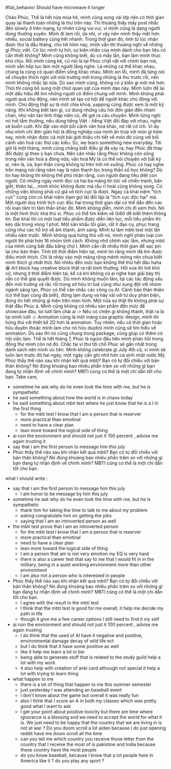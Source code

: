 #fail_behavior 
Should have microwave it longer


Chào Phúc, Thế là hết nửa mùa hè, mình cũng xong vài lớp nên có thời gian quay lại thanh toán những lá thư trên này. Thi thoảng thấy mấy post nhắc đến slowly ở trên mạng, tự nhiên cũng vui vui, vì mình cũng là dạng người dùng thường xuyên. Mình đi làm rồi, ừa nhỉ, vì vậy nên mình thấy mệt hơn nhiều, social battery cũng hết nhanh. Trong thời gian đó, tính từ lúc nhận được thư là đầu tháng, cho tới hôm nay, mình vẫn thi thoảng nghĩ về những gì Phúc viết. Có lúc mình tự hỏi, sự kiên nhẫn của mình dành cho bạn liệu có cần thiết không? Mình cũng không biết, dù có mấy lần, bạn làm mình thực khó chịu. Rồi mình cũng kệ, cứ nói là tại Phúc chật vật với chính bạn mà, mình vẫn tiếp tục làm một người lắng nghe. Là những cá thể khác nhau, chúng ta cũng có quan điểm sống khác nhau. Mình xin lỗi, mình đã từng nói về chuyện thích nghi với môi trường mới trong những lá thư trước rồi, nên mình không nhắc lại nữa. Dù sao mình cũng, không có ý kiến gì mới mẻ hơn. Thôi thì cũng bổ sung một chút quan sát của mình dạo này. Mình luôn để lại một dấu hiệu để tìm những người có điểm chung với mình. Mình không phải người quá chủ động, nên mình sẽ tạo cơ hội để người khác chủ động với mình. Chủ động thật sự là một chìa khoá, yapping cũng được xem là một kỹ năng. Khi không biết làm gì, cứ dùng những câu hỏi đơn giản đến nhàm chán, như văn tán tỉnh thập niên cũ, để gợi ra câu chuyện. Mình từng nghĩ nó hơi tầm thường, nếu dùng tiếng Việt - tiếng Việt đối đáp với nhau, nghe sẽ buồn cười. Khi đặt vào một bối cảnh văn hoá khác, nó rất có ích. Ví dụ như mình chỉ đơn giản hỏi là đồng nghiệp của mình ăn trưa với món gì hôm nay, mình nhận được cả một bài giới thiệu chi tiết về món đó cùng với bối cảnh văn hoá các thứ các kiểu. So, we learn something new everyday. Tới giờ là một tháng, mình cũng chẳng biết điều gì đã xảy ra, hay Phúc đã thay đổi được gì theo ý bạn chưa. Nên cân nhắc rằng Phúc không còn sống trong nền văn hoá á đông nữa, văn hoá Mỹ là có thể nói chuyện với bất kỳ ai, nên là, ừa, bạn thân cũng không tự trên trời rơi xuống. Phúc có hay nghe trên mạng nói rằng năm nay là năm thanh lọc trong thần số học không? Dù tin hay không thì không thể phủ nhận rằng, con người đang tiêu diệt con người. Có những ngày mình đọc cả hai ba mảng tin tức về chiến tranh, bắn giết, thiên tai,...mình khóc không được mà rầu rĩ hoài cũng không xong. Có những việc không phải cứ giả vờ tích cực là được. Ngay cả khái niệm "tích cực" cũng còn có khái niệm (tạm gọi là) đối lập là "tích cực độc hại" mà. Một người duy trình tích cực độc hại trong thời gian dài có thể dẫn đến các rối loạn tâm trí tâm thần khác đó. Mình không diễn, mình chỉ đi xem thôi. Nó là một hình thức khá thú vị. Phúc có thể tìm kiếm về Gi60 để biết thêm thông tin. Đại khái thì có một loạt tiểu phẩm được diễn liên tục, mỗi tiểu phẩm thì kéo dài trong vòng 1 phút. Một sân khấu tối giản, rất ít đạo cụ, phục trang cũng như các hỗ trợ về âm thanh, ánh sáng. Mình tự làm mbti test một lần nhiều năm trước. Mình không quá hứng thú với nó, mình nghĩ phân loại con người thì phải hơn 16 nhóm tính cách. Không nhớ chính xác lắm, nhưng mbti của mình cũng bắt đầu bằng chứ I. Mình cần rất nhiều thời gian để sạc pin lại cho bản thân. Tính tới thời điểm hiện tại, mình tin rằng mình đã tìm được điều mình thích. Chỉ là nhảy vào một mảng rộng mênh mông nên chưa biết mình thích gì nhất thôi. Nó nhiều đến mức bạn không thể thử hết đâu haha 😁 Art block hay creative block thật ra rất bình thường. Hồi xưa thì hơi khó xử, nhưng ở thời điểm hiện tại, kể cả khi không có ai nghe bạn giải bày thì vẫn có thể giải quyết được. Dù mình không muốn lắm, tại các tác động xấu đến môi trường và rắc rối trong sở hữu trí tuệ cũng như xung đột với nhóm ngành sáng tạo, Phúc có thể cân nhắc các công cụ AI. Cảnh báo thân thiện (có thể bạn cũng đã biết), đừng lạm dụng và hãy xài với tư duy phản biện, đừng tin hết những gì hiện trên màn hình. Một nửa sự thật thì không phải sự thật đâu Phúc à. Mình cũng không có nhiều sản phẩm đến mức để showcase đâu, toi lười lắm chài ai :> Nếu có chiện gì không thành, thật ra là tại mình lười ☺️ Animation cũng là một mảng của graphic design, mình thì hứng thú với thiết kế 2D hơn là animation. Tuy nhiên, nếu có thời gian hoặc hữu duyên (hoặc mình làm cho nó hữu duyên) mình cũng sẽ tìm hiểu về animation. Dù sao thì nó cũng chung trong package, cũng giúp có thêm cơ hội việc làm. Thế là hết tháng 7, Phúc là ngừoi đầu tiên mình phản hồi trong đống thư mình còn nợ đó. Chắc tại vì thư tới chỗ Phúc sẽ gần nhất trong danh sách nên mình ưu tiên. Mình không celebrate gì July 4th cả, vì mình sẽ luôn làm trước đó hai ngày, một ngày cần ghi nhớ hơn cả sinh nhật nước Mỹ. Phúc thấy thế nào sau khi nhận kết quả mbti? Bạn có tự đối chiếu với bản thân không? Nó đúng khoảng bao nhiêu phần trăm so với những gì bạn đang tự nhận định về chính mình? MBTI cũng có thể là một chỉ dẫn tốt cho bạn. Take care, 



 - sometime he ask why do  he even took the time with me,  but he is sympathetic 
 - he said something about  how the world is in chaos today 
 - he said something  about mbit test where he just know that he is a I in the first thing 
	 - for the mbti test  I know that I am a person that is reserver 
	 - more  practical than emotinal 
	 - need to have  a clear plan 
	 - lean more toward the logical side of thing 
- ai ruin the environment and should not just it 100 percent , advise me again trusting it 
- say that i am the first person to message him this july 
- Phúc thấy thế nào sau khi nhận kết quả mbti? Bạn có tự đối chiếu với bản thân không? Nó đúng khoảng bao nhiêu phần trăm so với những gì bạn đang tự nhận định về chính mình? MBTI cũng có thể là một chỉ dẫn tốt cho bạn. 


what I should write : 
- say that i am the first person to message him this july  
	- I am honor to be message by him this july 
 - sometime he ask why do  he even took the time with me,  but he is sympathetic  
	 - thank him for taking the time to talk to me about my problem 
	 - asking congratulate him on getting the jobs 
	 - saying that I am an introverted person as well 
- the mbti test prove that I am an introverted person 
	 - for the mbti test  I know that I am a person that is reserver 
	 - more  practical than emotinal 
	 - need to have  a clear plan 
	 - lean more toward the logical side of thing  
	- I am a person that am is not very emotion my EQ is very hard 
	- there is also a career test that say to me that I would fit in in the military, being in a quiet working environment more than other environment 
	- I am also not a person who is interested in people   
- Phúc thấy thế nào sau khi nhận kết quả mbti? Bạn có tự đối chiếu với bản thân không? Nó đúng khoảng bao nhiêu phần trăm so với những gì bạn đang tự nhận định về chính mình? MBTI cũng có thể là một chỉ dẫn tốt cho bạn.  
	- I agree with the result in the mbti test 
	 - I think that the mbti test is good for me overall, it help me decide my path in life 
	 - though it give me a few career options I still need to find it my self
- ai ruin the environment and should not just it 100 percent , advise me again trusting 
	- I do think that the used of AI have it negative and positive, environmental damage  decay of wild life ect 
	- but I do think that it have some positive as well  
	- like it help me learn a lot in bio 
	- being able to generate stuff that is related to the study guild help a lot with my work 
	- it also help with creation of anki card although not special it help a lot with trying to learn thing 
- what happen to me 
	-  there is a lot of thing that happen to me this summer semester 
	- just yesterday I was attending an  baseball event 
	- I don't know about the game but overall it was really fun 
	- also I think that I score an A in both my classes which was pretty good 
what I want to ask 
	-  I get your point about positive toxicity but there are time where ignorance is a blessing and we need to accept the world for what it is. We just need to be happy that the country that we are living in is not at war ? Do you doom scroll a lot aiden because I do just opening reddit have me doom scroll all the time 
	- can you tell me which country you receive those letter from the country that I receive the most of is pakistine and India because these country have the most people 
	- do you know baseball, because I know that a lot people here in America like it ?  do you play any sport ? 